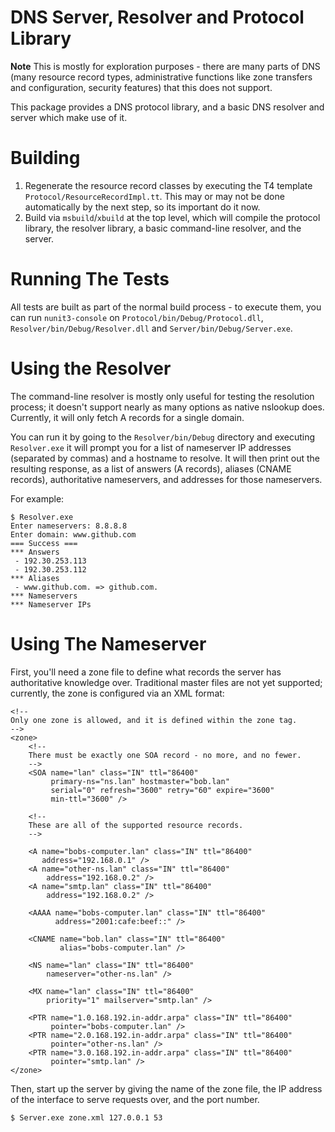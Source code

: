 # DNS Server, Resolver and Protocol Library

**Note** This is mostly for exploration purposes - there are many
parts of DNS (many resource record types, administrative functions
like zone transfers and configuration, security features) that this
does not support.

This package provides a DNS protocol library, and a basic DNS resolver and
server which make use of it.

# Building

1. Regenerate the resource record classes by executing the T4 
   template `Protocol/ResourceRecordImpl.tt`. This may or may not be done 
   automatically by the next step, so its important do it now.
2. Build via `msbuild`/`xbuild` at the top level, which will compile the 
   protocol library, the resolver library, a basic command-line resolver, 
   and the server.

# Running The Tests

All tests are built as part of the normal build process - to execute them,
you can run `nunit3-console` on `Protocol/bin/Debug/Protocol.dll`,
`Resolver/bin/Debug/Resolver.dll` and `Server/bin/Debug/Server.exe`.

# Using the Resolver

The command-line resolver is mostly only useful for testing the resolution
process; it doesn't support nearly as many options as native nslookup does.
Currently, it will only fetch A records for a single domain.

You can run it by going to the `Resolver/bin/Debug` directory and executing
`Resolver.exe` it will prompt you for a list of nameserver IP addresses 
(separated by commas) and a hostname to resolve. It will then print out the
resulting response, as a list of answers (A records), aliases 
(CNAME records), authoritative nameservers, and addresses for those 
nameservers.

For example:

    $ Resolver.exe
    Enter nameservers: 8.8.8.8
    Enter domain: www.github.com
    === Success ===
    *** Answers
     - 192.30.253.113
     - 192.30.253.112
    *** Aliases
     - www.github.com. => github.com.
    *** Nameservers
    *** Nameserver IPs

# Using The Nameserver

First, you'll need a zone file to define what records the server has
authoritative knowledge over. Traditional master files are not yet supported;
currently, the zone is configured via an XML format:

    <!-- 
    Only one zone is allowed, and it is defined within the zone tag.
    -->
    <zone>
        <!-- 
        There must be exactly one SOA record - no more, and no fewer.
        -->
        <SOA name="lan" class="IN" ttl="86400"
             primary-ns="ns.lan" hostmaster="bob.lan"
             serial="0" refresh="3600" retry="60" expire="3600"
             min-ttl="3600" />

        <!-- 
        These are all of the supported resource records.
        -->

        <A name="bobs-computer.lan" class="IN" ttl="86400"
           address="192.168.0.1" />
        <A name="other-ns.lan" class="IN" ttl="86400"
            address="192.168.0.2" />
        <A name="smtp.lan" class="IN" ttl="86400"
            address="192.168.0.2" />

        <AAAA name="bobs-computer.lan" class="IN" ttl="86400"
              address="2001:cafe:beef::" />

        <CNAME name="bob.lan" class="IN" ttl="86400"
               alias="bobs-computer.lan" />

        <NS name="lan" class="IN" ttl="86400"
            nameserver="other-ns.lan" />

        <MX name="lan" class="IN" ttl="86400"
            priority="1" mailserver="smtp.lan" />

        <PTR name="1.0.168.192.in-addr.arpa" class="IN" ttl="86400"
             pointer="bobs-computer.lan" />
        <PTR name="2.0.168.192.in-addr.arpa" class="IN" ttl="86400"
             pointer="other-ns.lan" />
        <PTR name="3.0.168.192.in-addr.arpa" class="IN" ttl="86400"
             pointer="smtp.lan" />
    </zone>

Then, start up the server by giving the name of the zone file, the IP address
of the interface to serve requests over, and the port number.

    $ Server.exe zone.xml 127.0.0.1 53

